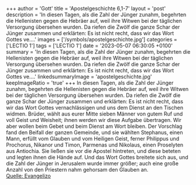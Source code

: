 +++
author = 'Gott'
title = 'Apostelgeschichte 6,1-7'
layout = 'post'
description = 'In diesen Tagen, als die Zahl der Jünger zunahm, begehrten die Hellenisten gegen die Hebräer auf, weil ihre Witwen bei der täglichen Versorgung übersehen wurden. Da riefen die Zwölf die ganze Schar der Jünger zusammen und erklärten: Es ist nicht recht, dass wir das Wort Gottes ve....'
images = ['/symbols/apostelgeschichte.jpg']
categories = ['LECTIO 1']
tags = ['LECTIO 1']
date = '2023-05-07 06:30:05 +0100'
summary = 'In diesen Tagen, als die Zahl der Jünger zunahm, begehrten die Hellenisten gegen die Hebräer auf, weil ihre Witwen bei der täglichen Versorgung übersehen wurden. Da riefen die Zwölf die ganze Schar der Jünger zusammen und erklärten: Es ist nicht recht, dass wir das Wort Gottes ve....'
linkedsummaryImage = 'apostelgeschichte.jpg'
keepImageRatio = 'true'
+++
In diesen Tagen, als die Zahl der Jünger zunahm, begehrten die Hellenisten gegen die Hebräer auf, weil ihre Witwen bei der täglichen Versorgung übersehen wurden.
Da riefen die Zwölf die ganze Schar der Jünger zusammen und erklärten: Es ist nicht recht, dass wir das Wort Gottes vernachlässigen und uns dem Dienst an den Tischen widmen.<!--more-->
Brüder, wählt aus eurer Mitte sieben Männer von gutem Ruf und voll Geist und Weisheit; ihnen werden wir diese Aufgabe übertragen.
Wir aber wollen beim Gebet und beim Dienst am Wort bleiben.
Der Vorschlag fand den Beifall der ganzen Gemeinde, und sie wählten Stephanus, einen Mann, erfüllt vom Glauben und vom Heiligen Geist, ferner Philippus und Prochorus, Nikanor und Timon, Parmenas und Nikolaus, einen Proselyten aus Antiochia.
Sie ließen sie vor die Apostel hintreten, und diese beteten und legten ihnen die Hände auf.
Und das Wort Gottes breitete sich aus, und die Zahl der Jünger in Jerusalem wurde immer größer; auch eine große Anzahl von den Priestern nahm gehorsam den Glauben an.<br> [Quelle: Evangelizo](https://evangeliumtagfuertag.org/DE/gospel)